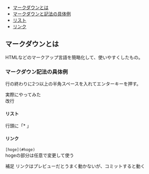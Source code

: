* [マークダウンとは](#マークダウンとは)
* [マークダウンと記法の具体例](#マークダウン記法の具体例)
* [リスト](#リスト)
* [リンク](#リンク)

## マークダウンとは  
HTMLなどのマークアップ言語を簡略化して、使いやすくしたもの。
### マークダウン記法の具体例  
行の終わりに2つ以上の半角スペースを入れてエンターキーを押す。

実際にやってみた  
改行

#### リスト
行頭に「* 」　
#### リンク
`[hoge](#hoge)`  
hogeの部分は任意で変更して使う　

補足
リンクはプレビューだとうまく動かないが、コミットすると動く

